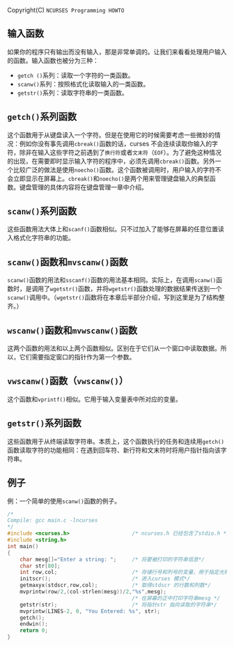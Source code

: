Copyright(C) ```NCURSES Programming HOWTO```

## 输入函数

如果你的程序只有输出而没有输入，那是非常单调的。让我们来看看处理用户输入的函数。输入函数也被分为三种：

* ```getch ()```系列：读取一个字符的一类函数。
* ```scanw()```系列：按照格式化读取输入的一类函数。
* ```getstr()```系列：读取字符串的一类函数。

## ```getch()```系列函数

这个函数用于从键盘读入一个字符。但是在使用它的时候需要考虑一些微妙的情况：例如你没有事先调用```cbreak()```函数的话，curses 不会连续读取你输入的字符，除非在输入这些字符之前遇到了```换行符```或者```文末符```（```EOF```）。为了避免这种情况的出现，在需要即时显示输入字符的程序中，必须先调用```cbreak()```函数。另外一个比较广泛的做法是使用```noecho()```函数。这个函数被调用时，用户输入的字符不会立即显示在屏幕上。```cbreak()```和```noecho()```是两个用来管理键盘输入的典型函数。键盘管理的具体内容将在键盘管理一章中介绍。

## ```scanw()```系列函数

这些函数用法大体上和```scanf()```函数相似。只不过加入了能够在屏幕的任意位置读入格式化字符串的功能。

## ```scanw()```函数和```mvscanw()```函数

```scanw()```函数的用法和```sscanf()```函数的用法基本相同。实际上，在调用```scanw()```函数时，是调用了```wgetstr()```函数，并将```wgetstr()```函数处理的数据结果传送到一个```scanw()```调用中。（```wgetstr()```函数将在本章后半部分介绍，写到这里是为了结构整齐。）

## ```wscanw()```函数和```mvwscanw()```函数

这两个函数的用法和以上两个函数相似。区别在于它们从一个窗口中读取数据。所以，它们需要指定窗口的指针作为第一个参数。

## ```vwscanw()```函数（```vwscanw()```）

这个函数和```vprintf()```相似。它用于输入变量表中所对应的变量。

## ```getstr()```系列函数

这些函数用于从终端读取字符串。本质上，这个函数执行的任务和连续用```getch()```函数读取字符的功能相同：在遇到回车符、新行符和文末符时将用户指针指向该字符串。

## 例子

例：一个简单的使用```scanw()```函数的例子。

```c
/*
Compile: gcc main.c -lncurses
*/
#include <ncurses.h>                    /* ncurses.h 已经包含了stdio.h */
#include <string.h>
int main()
{
    char mesg[]="Enter a string: ";     /* 将要被打印的字符串信息*/
    char str[80];
    int row,col;                        /* 存储行号和列号的变量，用于指定光标位置*/
    initscr();                          /* 进入curses 模式*/
    getmaxyx(stdscr,row,col);           /* 取得stdscr 的行数和列数*/
    mvprintw(row/2,(col-strlen(mesg))/2,"%s",mesg);
                                        /* 在屏幕的正中打印字符串mesg */
    getstr(str);                        /* 将指针str 指向读取的字符串*/
    mvprintw(LINES-2, 0, "You Entered: %s", str);
    getch();
    endwin();
    return 0;
}
```
